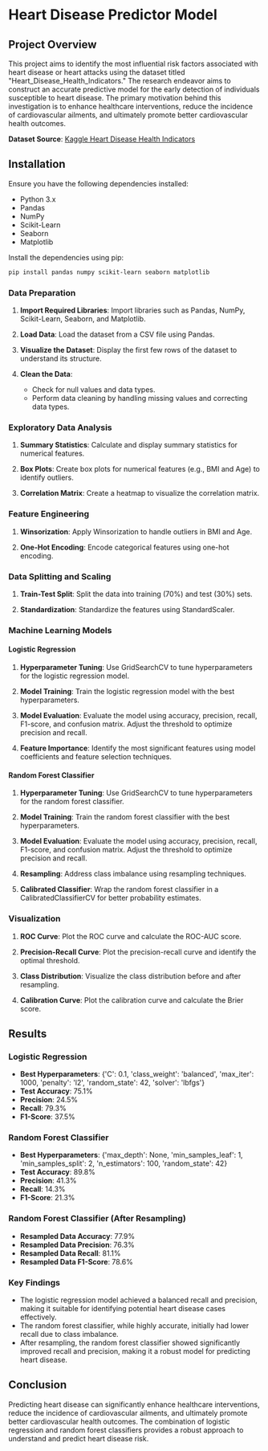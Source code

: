 # Heart Disease Predictor Model

## Project Overview
This project aims to identify the most influential risk factors associated with heart disease or heart attacks using the dataset titled "Heart_Disease_Health_Indicators." The research endeavor aims to construct an accurate predictive model for the early detection of individuals susceptible to heart disease. The primary motivation behind this investigation is to enhance healthcare interventions, reduce the incidence of cardiovascular ailments, and ultimately promote better cardiovascular health outcomes.

**Dataset Source**: [Kaggle Heart Disease Health Indicators](https://www.kaggle.com/datasets/bhaveshmisra/heart-disease-indicators/)

## Installation
Ensure you have the following dependencies installed:
- Python 3.x
- Pandas
- NumPy
- Scikit-Learn
- Seaborn
- Matplotlib

Install the dependencies using pip:
```sh
pip install pandas numpy scikit-learn seaborn matplotlib
```

### Data Preparation
1. **Import Required Libraries**:
   Import libraries such as Pandas, NumPy, Scikit-Learn, Seaborn, and Matplotlib.

2. **Load Data**:
   Load the dataset from a CSV file using Pandas.

3. **Visualize the Dataset**:
   Display the first few rows of the dataset to understand its structure.

4. **Clean the Data**:
   - Check for null values and data types.
   - Perform data cleaning by handling missing values and correcting data types.

### Exploratory Data Analysis
1. **Summary Statistics**:
   Calculate and display summary statistics for numerical features.

2. **Box Plots**:
   Create box plots for numerical features (e.g., BMI and Age) to identify outliers.

3. **Correlation Matrix**:
   Create a heatmap to visualize the correlation matrix.

### Feature Engineering
1. **Winsorization**:
   Apply Winsorization to handle outliers in BMI and Age.

2. **One-Hot Encoding**:
   Encode categorical features using one-hot encoding.

### Data Splitting and Scaling
1. **Train-Test Split**:
   Split the data into training (70%) and test (30%) sets.

2. **Standardization**:
   Standardize the features using StandardScaler.

### Machine Learning Models
#### Logistic Regression
1. **Hyperparameter Tuning**:
   Use GridSearchCV to tune hyperparameters for the logistic regression model.

2. **Model Training**:
   Train the logistic regression model with the best hyperparameters.

3. **Model Evaluation**:
   Evaluate the model using accuracy, precision, recall, F1-score, and confusion matrix.
   Adjust the threshold to optimize precision and recall.

4. **Feature Importance**:
   Identify the most significant features using model coefficients and feature selection techniques.

#### Random Forest Classifier
1. **Hyperparameter Tuning**:
   Use GridSearchCV to tune hyperparameters for the random forest classifier.

2. **Model Training**:
   Train the random forest classifier with the best hyperparameters.

3. **Model Evaluation**:
   Evaluate the model using accuracy, precision, recall, F1-score, and confusion matrix.
   Adjust the threshold to optimize precision and recall.

4. **Resampling**:
   Address class imbalance using resampling techniques.

5. **Calibrated Classifier**:
   Wrap the random forest classifier in a CalibratedClassifierCV for better probability estimates.

### Visualization
1. **ROC Curve**:
   Plot the ROC curve and calculate the ROC-AUC score.

2. **Precision-Recall Curve**:
   Plot the precision-recall curve and identify the optimal threshold.

3. **Class Distribution**:
   Visualize the class distribution before and after resampling.

4. **Calibration Curve**:
   Plot the calibration curve and calculate the Brier score.
   
## Results

### Logistic Regression
- **Best Hyperparameters**: {'C': 0.1, 'class_weight': 'balanced', 'max_iter': 1000, 'penalty': 'l2', 'random_state': 42, 'solver': 'lbfgs'}
- **Test Accuracy**: 75.1%
- **Precision**: 24.5%
- **Recall**: 79.3%
- **F1-Score**: 37.5%

### Random Forest Classifier
- **Best Hyperparameters**: {'max_depth': None, 'min_samples_leaf': 1, 'min_samples_split': 2, 'n_estimators': 100, 'random_state': 42}
- **Test Accuracy**: 89.8%
- **Precision**: 41.3%
- **Recall**: 14.3%
- **F1-Score**: 21.3%

### Random Forest Classifier (After Resampling)
- **Resampled Data Accuracy**: 77.9%
- **Resampled Data Precision**: 76.3%
- **Resampled Data Recall**: 81.1%
- **Resampled Data F1-Score**: 78.6%

### Key Findings
- The logistic regression model achieved a balanced recall and precision, making it suitable for identifying potential heart disease cases effectively.
- The random forest classifier, while highly accurate, initially had lower recall due to class imbalance.
- After resampling, the random forest classifier showed significantly improved recall and precision, making it a robust model for predicting heart disease.

## Conclusion

Predicting heart disease can significantly enhance healthcare interventions, reduce the incidence of cardiovascular ailments, and ultimately promote better cardiovascular health outcomes. The combination of logistic regression and random forest classifiers provides a robust approach to understand and predict heart disease risk.